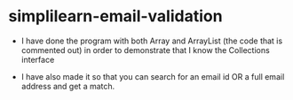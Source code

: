 # simplilearn-email-validation

-  I have done the program with both Array and ArrayList (the code that is commented out) in order to demonstrate that I know the Collections interface

-  I have also made it so that you can search for an email id OR a full email address and get a match.
